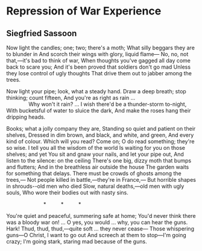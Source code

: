 # Repression of War Experience
## Siegfried Sassoon
Now light the candles; one; two; there's a moth;
What silly beggars they are to blunder in
And scorch their wings with glory, liquid flame—
No, no, not that,—it's bad to think of war,
When thoughts you've gagged all day come back to scare you;
And it's been proved that soldiers don't go mad
Unless they lose control of ugly thoughts
That drive them out to jabber among the trees.


Now light your pipe; look, what a steady hand.
Draw a deep breath; stop thinking; count fifteen,
And you're as right as rain ...
                                                       Why won't it rain? ...
I wish there'd be a thunder-storm to-night,
With bucketsful of water to sluice the dark,
And make the roses hang their dripping heads.

Books; what a jolly company they are,
Standing so quiet and patient on their shelves,
Dressed in dim brown, and black, and white, and green,
And every kind of colour. Which will you read?
Come on; O do read something; they're so wise.
I tell you all the wisdom of the world
Is waiting for you on those shelves; and yet
You sit and gnaw your nails, and let your pipe out,
And listen to the silence: on the ceiling
There's one big, dizzy moth that bumps and flutters;
And in the breathless air outside the house
The garden waits for something that delays.
There must be crowds of ghosts among the trees,—
Not people killed in battle,—they're in France,—
But horrible shapes in shrouds--old men who died
Slow, natural deaths,—old men with ugly souls,
Who wore their bodies out with nasty sins.

                         *          *          *

You're quiet and peaceful, summering safe at home;
You'd never think there was a bloody war on! ...
O yes, you would ... why, you can hear the guns.
Hark! Thud, thud, thud,—quite soft ... they never cease—
Those whispering guns—O Christ, I want to go out
And screech at them to stop—I'm going crazy;
I'm going stark, staring mad because of the guns.